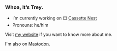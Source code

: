 ### Whoa, it’s Trey.

- I’m currently working on 🎞 [Cassette Nest](http://cassettenest.com)
- Pronouns: he/him

Visit [my website](https://treypiepmeier.com) if you want to know more about me.

I'm also on <a rel="me" href="https://indieweb.social/@trey">Mastodon</a>.
